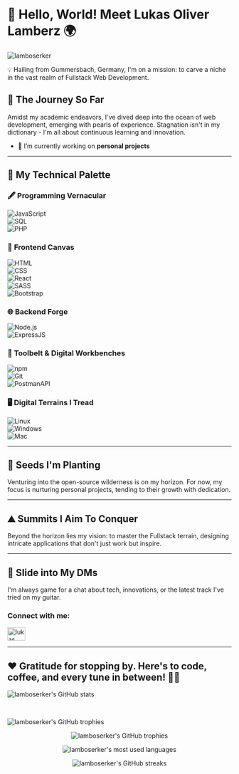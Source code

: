 # 🚀 Hello, World! Meet Lukas Oliver Lamberz 🌍
<p align="left"> <img src="https://komarev.com/ghpvc/?username=lamboserker&label=Profile%20views&color=0e75b6&style=flat" alt="lamboserker" /> </p>

💡 Hailing from Gummersbach, Germany, I'm on a mission: to carve a niche in the vast realm of Fullstack Web Development.


## 📘 **The Journey So Far**

Amidst my academic endeavors, I've dived deep into the ocean of web development, emerging with pearls of experience. Stagnation isn't in my dictionary - I'm all about continuous learning and innovation.

- 🔭 I’m currently working on **personal projects**

---

## 🎨 **My Technical Palette**

### 🖋 **Programming Vernacular**
 ![JavaScript](https://img.icons8.com/color/48/000000/javascript.png) <br/>
 ![SQL](https://img.icons8.com/dusk/48/000000/sql.png) <br/>
 ![PHP](https://img.icons8.com/officel/48/000000/php-logo.png) <br/>

### 🌆 **Frontend Canvas**
 ![HTML](https://img.icons8.com/color/48/000000/html-5.png) <br/>
 ![CSS](https://img.icons8.com/color/48/000000/css3.png) <br/>
 ![React](https://img.icons8.com/color/48/000000/react-native.png) <br/>
 ![SASS](https://img.icons8.com/color/48/000000/sass.png) <br/>
 ![Bootstrap](https://img.icons8.com/color/48/000000/bootstrap.png) <br/>

### 🌐 **Backend Forge**
 ![Node.js](https://img.icons8.com/color/48/000000/nodejs.png) <br/>
 ![ExpressJS](https://img.icons8.com/color/48/000000/express.png) <br/>

### 🔧 **Toolbelt & Digital Workbenches**
 ![npm](https://img.icons8.com/color/48/000000/npm.png) <br/>
 ![Git](https://img.icons8.com/color/48/000000/git.png) <br/>
 ![PostmanAPI](https://img.icons8.com/dusk/48/000000/postman-api.png) <br/>

### 🖥 **Digital Terrains I Tread**
 ![Linux](https://img.icons8.com/color/48/000000/linux.png) <br/>
 ![Windows](https://img.icons8.com/color/48/000000/windows-10.png) <br/>
 ![Mac](https://img.icons8.com/color/48/000000/mac-os.png) <br/>


---

## 🌱 **Seeds I'm Planting**

Venturing into the open-source wilderness is on my horizon. For now, my focus is nurturing personal projects, tending to their growth with dedication.

---

## ⛰️ **Summits I Aim To Conquer**

Beyond the horizon lies my vision: to master the Fullstack terrain, designing intricate applications that don't just work but inspire.

---

## 💌 **Slide into My DMs**

I'm always game for a chat about tech, innovations, or the latest track I've tried on my guitar. 

<h3 align="left">Connect with me:</h3>
<p align="left">
<a href="https://www.linkedin.com/in/lukas-oliver-lamberz-206b30262/" target="blank"><img align="center" src="https://raw.githubusercontent.com/rahuldkjain/github-profile-readme-generator/master/src/images/icons/Social/linked-in-alt.svg" alt="lukas oliver lamberz" height="30" width="40" /></a>
</p>

---

## ❤️ **Gratitude for stopping by. Here's to code, coffee, and every tune in between!** 🎸🎶


![lamboserker's GitHub stats](https://github-readme-stats.vercel.app/api?username=lamboserker&show_icons=true&locale=en&theme=dark&margin-h=15)

<br />

![lamboserker's GitHub trophies](https://github-profile-trophy.vercel.app/?username=lamboserker&theme=darkhub&column=3&margin-w=15&margin-h=15)

<p align="center">
  <img src="https://github-profile-trophy.vercel.app/?username=lamboserker&theme=darkhub&margin-w=15" alt="lamboserker's GitHub trophies" />
</p>

<p align="center">
  <img src="https://github-readme-stats.vercel.app/api/top-langs?username=lamboserker&show_icons=true&locale=en&layout=compact" alt="lamboserker's most used languages" />
</p>

<p align="center">
  <img src="https://github-readme-streak-stats.herokuapp.com/?user=lamboserker&" alt="lamboserker's GitHub streaks" />
</p>



